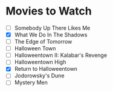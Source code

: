 # Movies to Watch 

- [ ] Somebody Up There Likes Me   
- [x] What We Do In The Shadows  
- [ ] The Edge of Tomorrow  
- [ ] Halloween Town  
- [ ] Halloweentown II: Kalabar's Revenge  
- [ ] Halloweentown High  
- [x] Return to Halloweentown  
- [ ] Jodorowsky's Dune  
- [ ] Mystery Men
